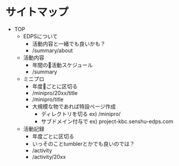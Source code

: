 # サイトマップ

* TOP
  * EDPSについて
    * 活動内容と一緒でも良いかも？
    * /summary/about
  * 活動内容
    * 年間の活動スケジュール
    * /summary
  * ミニプロ
    * 年度ごとに区切る
    * /minipro/20xx/title
    * /minipro/title
    * 大規模な物であれば特設ページ作成
      * ディレクトリを切る ex) /minipro/
      * サブドメイン付与で ex) project-kbc.senshu-edps.com
  * 活動記録
    * 年度ごとに区切る
    * いっそのことtumblerとかでも良いのでは？
    * /activity
    * /activity/20xx